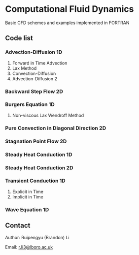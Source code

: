 # Computational Fluid Dynamics
Basic CFD schemes and examples implemented in FORTRAN

## Code list

### Advection-Diffusion 1D
1. Forward in Time Advection
2. Lax Method
3. Convection-Diffusion
4. Advection-Diffusion 2
### Backward Step Flow 2D
### Burgers Equation 1D
1. Non-viscous Lax Wendroff Method
### Pure Convection in Diagonal Direction 2D
### Stagnation Point Flow 2D
### Steady Heat Conduction 1D
### Steady Heat Conduction 2D
### Transient Conduction 1D
1. Explicit in Time
2. Implicit in Time
### Wave Equation 1D

## Contact
Author: Ruipengyu (Brandon) Li

Email: r.li3@lboro.ac.uk
